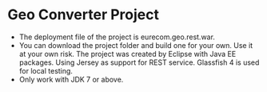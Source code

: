 Geo Converter Project
===
- The deployment file of the project is eurecom.geo.rest.war.
- You can download the project folder and build one for your own. Use it at your own risk. The project was created by Eclipse with Java EE packages. Using Jersey as support for REST service. Glassfish 4 is used for local testing.
- Only work with JDK 7 or above.
